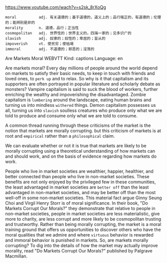 https://www.youtube.com/wach?v=s2sk_8rXoQg

```
moral          adj. 有关道德的；基于道德的，道义上的；品行端正的，有道德的；伦理的；能辨别是非的
morality       n. 道德，品行；正当性
cosmopolitan   adj. 世界性的；世界主义的，四海一家的；见多识广的  
slavish        adj. 奴隶的；奴性的；卑屈的；盲从的
impoverish     vt. 使贫穷；使枯竭
immoral        adj. 不道德的；邪恶的；淫荡的
```

Are Markets Moral
WEBVTT Kind: captions Language: en 

Are markets moral? Every day millions of people around the world depend on markets to satisfy their basic needs, to keep in touch with friends and loved ones, to `perk up` and to relax. So why is it that capitalism and its supporters are often portrayed in popular literature and scholarly debate as monsters? Vampire capitalism is said to suck the blood of workers, further enriching the wealthy and impoverishing the disadvantaged. Zombie capitalism is `lumbering` around the landscape, eating human brains and turning us into mindless `withered` things. Demon capitalism possesses us all, turning us into `slavish` soulless creatures who produce only what we are told to produce and consume only what we are told to consume.

A common thread running through these criticisms of the market is the notion that markets are morally corrupting. but this criticism of markets is at root and `empirical` rather than a `philosophical` claim. 

We can evaluate whether or not it is true that markets are likely to be morally corrupting using a theoretical understanding of how markets can and should work, and on the basis of evidence regarding how markets do work. 

People who live in market societies are wealthier, happier, healthier, and better connected than people who live in non-market societies. These benefits are not only enjoyed by the privileged few in these communities, the least advantaged in market societies are `better off` than the least advantaged in non-market societies, and may be better off than the most well-off in some non-market societies. This material fact argue Ginny Seung Choi and Virgil Henry Storr is of moral significance. In their book, "Do Markets Corrupt Our Morals?" they demonstrate that relative to people in non-market societies, people in market societies are less materialistic, give more to charity, are less corrupt and more likely to be cosmopolitan trusting and trustworthy. Rather than being morally corrupting, the market is a moral training ground that offers us opportunities to discover others who have the moral qualities that we admire and where `virtuous` behavior is rewarded and immoral behavior is punished in markets. So, are markets morally corrupting? To dig into the details of how the market may actually improve morality, read "Do Markets Corrupt Our Morals?" published by Palgrave Macmillan. 